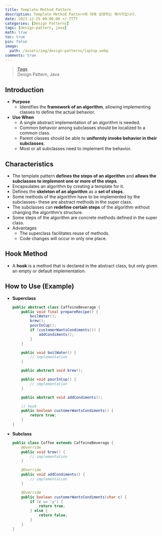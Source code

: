 ```yaml
---
title: Template Method Pattern
description: Template Method Pattern에 대해 설명하는 페이지입니다.
date: 2023-12-25 00:00:00 +/-TTTT
categories: [Design Patterns]
tags: [design-pattern, java]
math: true
toc: true
pin: false
image:
  path: /assets/img/design-patterns/laptop.webp
comments: true
---
```


<blockquote class="prompt-info"><p><strong><u>Tags</u></strong> <br />
Design Pattern, Java</p></blockquote>

## Introduction

- **Purpose**
  - Identifies the **framework of an algorithm**, allowing implementing classes to define the actual behavior.
- **Use When**
  - A single abstract implementation of an algorithm is needed.
  - Common behavior among subclasses should be localized to a common class.
  - Parent classes should be able to **uniformly invoke behavior in their subclasses**.
  - Most or all subclasses need to implement the behavior.

## Characteristics

- The template pattern **defines the steps of an algorithm** and **allows the subclasses to implement one or more of the steps**.
- Encapsulates an algorithm by creating a template for it.
- Defines the **skeleton of an algorithm** as a **set of steps**.
- Some methods of the algorithm have to be implemented by the subclasses– these are abstract methods in the super class.
- The subclasses can **redefine certain steps** of the algorithm without changing the algorithm’s structure.
- Some steps of the algorithm are concrete methods defined in the super class.
- Advantages
  - The superclass facilitates reuse of methods.
  - Code changes will occur in only one place.

## Hook Method

- A **hook** is a method that is declared in the abstract class, but only given an empty or default implementation.

## How to Use (Example)

- **Superclass**

  ```java
  public abstract class CaffeineBeverage {
      public void final prepareRecipe() {
          boilWater();
          brew();
          pourInCup();
          if (customerWantsCondiments()) {
              addCondiments();
          }
      }

      public void boilWater() {
          // implementation
      }

      public abstract void brew();

      public void pourInCup() {
          // implementation
      }

      public abstract void addCondiments();

      // hook
      public boolean customerWantsCondiments() {
          return true;
      }
  }
  ```

- **Subclass**

  ```java
  public class Coffee extends CaffeineBeverage {
      @Override
      public void brew() {
          // implementation
      }

      @Override
      public void addCondiments() {
          // implementation
      }

      @Override
      public boolean customerWantsCondiments(char c) {
          if (c == 'y') {
              return true;
          } else {
              return false;
          }
      }
  }
  ```
